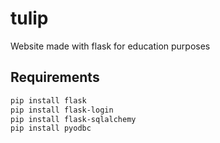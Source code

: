 # tulip
Website made with flask for education purposes

## Requirements

```bash
pip install flask
pip install flask-login
pip install flask-sqlalchemy
pip install pyodbc
```